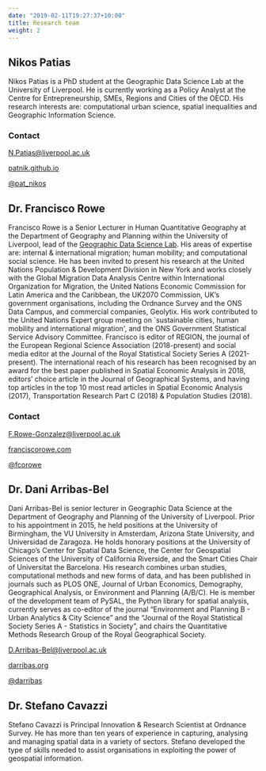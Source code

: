 ```yaml
---
date: "2019-02-11T19:27:37+10:00"
title: Research team
weight: 2
---
```


## Nikos Patias

Nikos Patias is a PhD student at the Geographic Data Science Lab at the University of Liverpool. He is currently working as a Policy Analyst at the Centre for Entrepreneurship, SMEs, Regions and Cities of the OECD. His research interests are: computational urban science, spatial inequalities and Geographic Information Science.

### Contact

<N.Patias@liverpool.ac.uk>

[patnik.github.io](https://patnik.github.io)

[@pat_nikos](https://twitter.com/pat_nikos)

## Dr. Francisco Rowe

Francisco Rowe is a Senior Lecturer in Human Quantitative Geography at the Department of Geography and Planning within the University of Liverpool, lead of the [Geographic Data Science Lab](https://www.liverpool.ac.uk/geographic-data-science/). His areas of expertise are: internal & international migration; human mobility; and computational social science. He has been invited to present his research at the United Nations Population & Development Division in New York and works closely with the Global Migration Data Analysis Centre within International Organization for Migration, the United Nations Economic Commission for Latin America and the Caribbean, the UK2070 Commission, UK’s government organisations, including the Ordnance Survey and the ONS Data Campus, and commercial companies, Geolytix. His work contributed to the United Nations Expert group meeting on `sustainable cities, human mobility and international migration', and the ONS Government Statistical Service Advisory Committee. Francisco is editor of REGION, the journal of the European Regional Science Association (2018-present) and social media editor at the Journal of the Royal Statistical Society Series A (2021-present). The international reach of his research has been recognised by an award for the best paper published in Spatial Economic Analysis in 2018, editors’ choice article in the Journal of Geographical Systems, and having top articles in the top 10 most read articles in Spatial Economic Analysis (2017), Transportation Research Part C (2018) & Population Studies (2018).

### Contact

<F.Rowe-Gonzalez@liverpool.ac.uk>

[franciscorowe.com](https://www.franciscorowe.com)

[@fcorowe](https://twitter.com/Fcorowe)

## Dr. Dani Arribas-Bel

Dani Arribas-Bel is senior lecturer in Geographic Data Science at the Department of Geography and Planning of the University of Liverpool. Prior to his appointment in 2015, he held positions at the University of Birmingham, the VU University in Amsterdam, Arizona State University, and Universidad de Zaragoza. He holds honorary positions at the University of Chicago’s Center for Spatial Data Science, the Center for Geospatial Sciences of the University of California Riverside, and the Smart Cities Chair of Universitat the Barcelona. His research combines urban studies, computational methods and new forms of data, and has been published in journals such as PLOS ONE, Journal of Urban Economics, Demography, Geographical Analysis, or Environment and Planning (A/B/C). He is member of the development team of PySAL, the Python library for spatial analysis, currently serves as co-editor of the journal “Environment and Planning B - Urban Analytics & City Science” and the “Journal of the Royal Statistical Society Series A - Statistics in Society”, and chairs the Quantitative Methods Research Group of the Royal Geographical Society.

<D.Arribas-Bel@liverpool.ac.uk>

[darribas.org](https://darribas.org)

[@darribas](https://twitter.com/darribas)


## Dr. Stefano Cavazzi

Stefano Cavazzi is Principal Innovation & Research Scientist at Ordnance Survey. He has more than ten years of experience in capturing, analysing and managing spatial data in a variety of sectors. Stefano developed the type of skills needed to assist organisations in exploiting the power of geospatial information.
